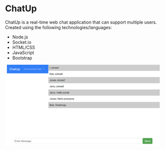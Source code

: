 # ChatUp

ChatUp is a real-time web chat application that can support multiple users. Created using the following technologies/languages:
* Node.js
* Socket.io
* HTML/CSS
* JavaScript
* Bootstrap

![ChatUp](https://github.com/robinlin99/ChatUp/blob/master/chatup.png)


